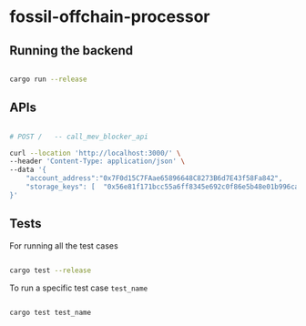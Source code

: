 # fossil-offchain-processor

## Running the backend

```bash

cargo run --release

```

## APIs

```bash

# POST /   -- call_mev_blocker_api

curl --location 'http://localhost:3000/' \
--header 'Content-Type: application/json' \
--data '{
	"account_address":"0x7F0d15C7FAae65896648C8273B6d7E43f58Fa842",
    "storage_keys": [  "0x56e81f171bcc55a6ff8345e692c0f86e5b48e01b996cadc001622fb5e363b421" ]
}'

```

## Tests

For running all the test cases

```bash

cargo test --release

```

To run a specific test case `test_name`

```bash

cargo test test_name

```
